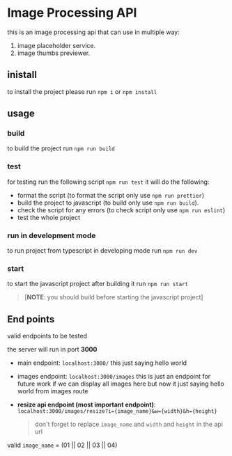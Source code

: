 # Image Processing API

this is an image processing api that can use in multiple way:

1. image placeholder service.
2. image thumbs previewer.

## inistall

to install the project please run `npm i` or `npm install`

## usage

### build

to build the project run `npm run build`

### test

for testing run the following script `npm run test`
it will do the following:

- format the script (to format the script only use `npm run prettier`)
- build the project to javascript (to build only use `npm run build`).
- check the script for any errors (to check script only use `npm run eslint`)
- test the whole project

### run in development mode

to run project from typescript in developing mode run `npm run dev`

### start

to start the javascript project after building it run `npm run start`

> [**NOTE**: you should build before starting the javascript project]

## End points

valid endpoints to be tested

the server will run in port **3000**

- main endpoint: `localhost:3000/` this just saying hello world
- images endpoint: `localhost:3000/images` this is just an endpoint for future work if we can display all images here but now it just saying hello world from images route
- **resize api endpoint (most important endpoint)**: `localhost:3000/images/resize?i={image_name}&w={width}&h={height}`

  > don't forget to replace `image_name` and `width` and `height` in the api url

valid `image_name` = (01 || 02 || 03 || 04)
